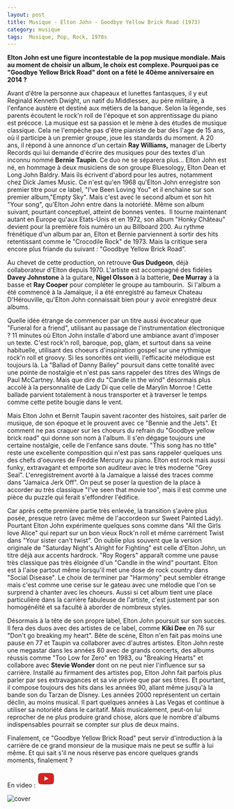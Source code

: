 ```yaml
---
layout: post
title: Musique - Elton John - Goodbye Yellow Brick Road (1973)
category: musique
tags:  Musique, Pop, Rock, 1970s
---
```

**Elton John est une figure incontestable de la pop musique mondiale. Mais au moment de choisir un album, le choix est complexe. Pourquoi pas ce "Goodbye Yellow Brick Road" dont on a fété le 40ème anniversaire en 2014 ?**

Avant d'être la personne aux chapeaux et lunettes fantasques, il y eut Reginald Kenneth Dwight, un natif du Middlessex, au père militaire, à l'enfance austère et destiné aux métiers de la banque. Selon la légende, ses parents écoutent le rock'n roll de l'époque et son apprentissage du piano est précoce. La musique est sa passion et le mène à des études de musique classique. Cela ne l'empèche pas d'être pianiste de bar dès l'age de 15 ans, où il participe à un premier groupe, joue les standards du moment. A 20 ans, il répond à une annonce d'un certain **Ray Williams,** manager de Liberty Records qui lui demande d'écrire des musiques pour des textes d'un inconnu nommé **Bernie Taupin**. Ce duo ne se séparera plus... Elton John est né, en hommage à deux musiciens de son groupe Bluesology, Elton Dean et Long John Baldry. Mais ils écrivent d'abord pour les autres, notamment chez Dick James Music. Ce n'est qu'en 1968 qu'Elton John enregistre son premier titre pour ce label, "I've Been Loving You" et il enchaine sur son premier album,"Empty Sky". Mais c'est avec le second album et son hit "Your song", qu'Elton John entre dans la notoriété. Même son album suivant, pourtant conceptuel, atteint de bonnes ventes.  Il tourne maintenant autant en Europe qu'aux Etats-Unis et en 1972, son album "Honky Château" devient pour la première fois numéro un au Billboard 200. Au rythme frénétique d'un album par an, Elton et Bernie parviennent à sortir des hits retentissant comme le "Crocodile Rock" de 1973. Mais la critique sera encore plus friande du suivant : "Goodbye Yellow Brick Road".

Au chevet de cette production, on retrouve **Gus Dudgeon**, déjà collaborateur d'Elton depuis 1970. L'artiste est accompagné des fidèles **Davey Johnstone** à la guitare, **Nigel Olsson** à la batterie, **Dee Murray** à la basse et **Ray Cooper** pour compléter le groupe au tambourin.  Si l'album a été commencé à la Jamaïque, il a été enregistré au fameux Chateau D'Hérouville, qu'Elton John connaissait bien pour y avoir enregistré deux albums.

Quelle idée étrange de commencer par un titre aussi évocateur que "Funeral for a friend", utilisant au passage de l'instrumentation électronique ? 11 minutes où Elton John installe d'abord une ambiance avant d'imposer un texte. C'est rock'n roll, baroque, pop, glam, et surtout dans sa veine habituelle, utilisant des choeurs d'inspiration gospel sur une rythmique rock'n roll et groovy. Si les sonorités ont vieilli, l'efficacité mélodique est toujours là. La "Ballad of Danny Bailey" poursuit dans cette tonalité avec une pointe de nostalgie et n'est pas sans rappeler des titres des Wings de Paul McCartney. Mais que dire du "Candle in the wind" désormais plus accolé à la personnalité de Lady Di que celle de Marylin Monroe ! Cette ballade parvient totalement à nous transporter et à traverser le temps comme cette petite bougie dans le vent.

Mais Elton John et Bernit Taupin savent raconter des histoires, sait parler de musique, de son époque et le prouvent avec ce "Bennie and the Jets". Et comment ne pas craquer sur les choeurs du refrain du "Goodbye yellow brick road" qui donne son nom à l'album. Il s'en dégage toujours une certaine nostalgie, celle de l'enfance sans doute. "This song has no title" reste une excellente composition qui n'est pas sans rappeler quelques uns des chefs d'oeuvres de Freddie Mercury au piano. Elton est rock mais aussi funky, extravagant et emporte son auditeur avec le très moderne "Grey Seal". L'enregistrement avorté à la Jamaique a laissé des traces comme dans "Jamaica Jerk Off". On peut se poser la question de la place à accorder au très classique "I've seen that movie too", mais il est comme une pièce du puzzle qui ferait s'effondrer l'édifice.

Car après cette première partie très enlevée, la transition s'avère plus posée, presque retro (avec même de l'accordeon sur Sweet Painted Lady). Pourtant Elton John expérimente quelques sons comme dans "All the Girls love Alice" qui repart sur un bon vieux Rock'n roll et même carrément Twist dans "Your sister can't twist". On oublie plus souvent que la version originale de "Saturday Night's Alright for Fighting" est celle d'Elton John, un titre déjà aux accents hardrock. "Roy Rogers" apparaît comme une pause très classique pas très éloignée d'un "Candle in the wind" pourtant. Elton est à l'aise partout même lorsqu'il met une dose de rock country dans "Social Disease". Le choix de terminer par "Harmony" peut sembler étrange mais c'est comme une cerise sur le gateau avec une mélodie que l'on se surprend à chanter avec les choeurs. Aussi si cet album tient une place particulière dans la carrière fabuleuse de l'artiste, c'est justement par son homogénéité et sa faculté à aborder de nombreux styles.

Désormais à la tête de son propre label, Elton John poursuit sur son succès. Il fera des duos avec des artistes de ce label, comme **Kiki Dee** en 76 sur "Don't go breaking my heart". Bête de scène, Elton n'en fait pas moins une pause en 77 et Taupin va collaborer avec d'autres artistes. Elton John reste une megastar dans les années 80 avec de grands concerts, des albums réussis comme "Too Low for Zero" en 1983, ou "Breaking Hearts" et collabore avec **Stevie Wonder** dont on ne peut nier l'influence sur sa carrière. Installé au firmament des artistes pop, Elton John fait parfois plus parler par ses extravagances et sa vie privée que par ses titres. Et pourtant, il compose toujours des hits dans les années 90, allant même jusqu'à la bande son du Tarzan de Disney. Les années 2000 représentent un certain déclin, au moins musical. Il part quelques années à Las Vegas et continue à utiliser sa notoriété dans le caritatif. Mais musicalement, peut-on lui reprocher de ne plus produire grand chose, alors que le nombre d'albums indispensables pourrait se compter sur plus de deux mains.

Finalement, ce "Goodbye Yellow Brick Road" peut servir d'introduction à la carrière de ce grand monsieur de la musique mais ne peut se suffir à lui même. Et qui sait s'il ne nous réserve pas encore quelques grands moments, finalement ?

En video : [![video](/images/youtube.png)](https://www.youtube.com/watch?v=RZ3Bb4UsXhU)

![cover](https://filedn.eu/llqi9IBxlYouGRXYG2xlROb/img/2015/eltonjohn.jpg)
